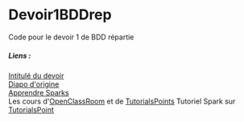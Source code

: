 # Devoir1BDDrep
Code pour le devoir 1 de BDD répartie

##### Liens :
[Intitulé du devoir](https://docs.google.com/document/d/1QA8RDcY1UK6R8PBwjU1qmb8uP04dXJVF14EAV_645iI/edit)  
[Diapo d'origine](https://docs.google.com/presentation/d/1Mbm9JD29xuZgOCiTbW_Pv_FzWfK7dnnIkfLYS7Wd8Os/edit#slide=id.g1c2666384d_5_114)  
[Apprendre Sparks](https://docs.google.com/presentation/d/1haELw6JYHkvX7niwZBSXcjbFOV2fMIvrCiK08FqxNVI/edit#slide=id.p)  
Les cours d'[OpenClassRoom](https://openclassrooms.com/fr/courses/409949-apprenez-la-programmation-avec-scala/409697-pourquoi-scala) et de [TutorialsPoints](https://www.tutorialspoint.com/scala/scala_overview.htm)
Tutoriel Spark sur [TutorialsPoint](https://www.tutorialspoint.com/apache_spark/index.htm)